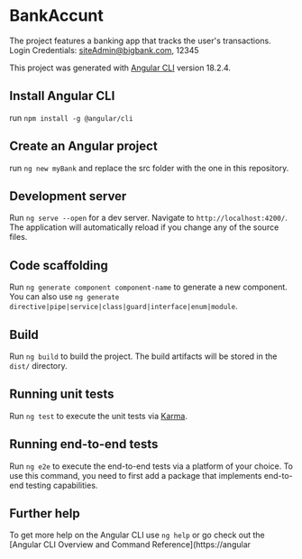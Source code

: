 # BankAccunt
The project features a banking app that tracks the user's transactions.
Login Credentials: siteAdmin@bigbank.com, 12345

This project was generated with [Angular CLI](https://github.com/angular/angular-cli) version 18.2.4.

## Install Angular CLI
run `npm install -g @angular/cli`

## Create an Angular project
run `ng new myBank` and replace the src folder with the one in this repository. 

## Development server
Run `ng serve --open` for a dev server. Navigate to `http://localhost:4200/`. The application will automatically reload if you change any of the source files.

## Code scaffolding
Run `ng generate component component-name` to generate a new component. You can also use `ng generate directive|pipe|service|class|guard|interface|enum|module`.

## Build
Run `ng build` to build the project. The build artifacts will be stored in the `dist/` directory.

## Running unit tests
Run `ng test` to execute the unit tests via [Karma](https://karma-runner.github.io).

## Running end-to-end tests
Run `ng e2e` to execute the end-to-end tests via a platform of your choice. To use this command, you need to first add a package that implements end-to-end testing capabilities.

## Further help
To get more help on the Angular CLI use `ng help` or go check out the [Angular CLI Overview and Command Reference](https://angular
